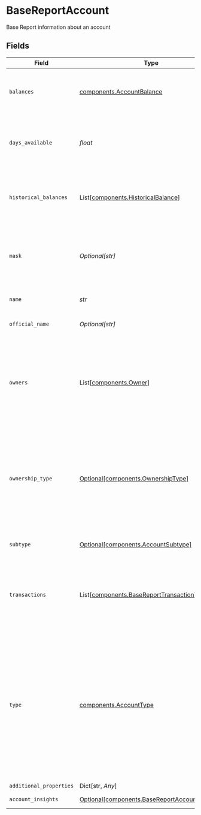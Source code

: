 # BaseReportAccount

Base Report information about an account


## Fields

| Field                                                                                                                                                                                                                                                                                                                                                                                          | Type                                                                                                                                                                                                                                                                                                                                                                                           | Required                                                                                                                                                                                                                                                                                                                                                                                       | Description                                                                                                                                                                                                                                                                                                                                                                                    |
| ---------------------------------------------------------------------------------------------------------------------------------------------------------------------------------------------------------------------------------------------------------------------------------------------------------------------------------------------------------------------------------------------- | ---------------------------------------------------------------------------------------------------------------------------------------------------------------------------------------------------------------------------------------------------------------------------------------------------------------------------------------------------------------------------------------------- | ---------------------------------------------------------------------------------------------------------------------------------------------------------------------------------------------------------------------------------------------------------------------------------------------------------------------------------------------------------------------------------------------- | ---------------------------------------------------------------------------------------------------------------------------------------------------------------------------------------------------------------------------------------------------------------------------------------------------------------------------------------------------------------------------------------------- |
| `balances`                                                                                                                                                                                                                                                                                                                                                                                     | [components.AccountBalance](../../models/components/accountbalance.md)                                                                                                                                                                                                                                                                                                                         | :heavy_check_mark:                                                                                                                                                                                                                                                                                                                                                                             | A set of fields describing the balance for an account. Balance information may be cached unless the balance object was returned by `/accounts/balance/get`.                                                                                                                                                                                                                                    |
| `days_available`                                                                                                                                                                                                                                                                                                                                                                               | *float*                                                                                                                                                                                                                                                                                                                                                                                        | :heavy_check_mark:                                                                                                                                                                                                                                                                                                                                                                             | The duration of transaction history available for this Item, typically defined as the time since the date of the earliest transaction in that account. Only returned by Base Report endpoints.                                                                                                                                                                                                 |
| `historical_balances`                                                                                                                                                                                                                                                                                                                                                                          | List[[components.HistoricalBalance](../../models/components/historicalbalance.md)]                                                                                                                                                                                                                                                                                                             | :heavy_check_mark:                                                                                                                                                                                                                                                                                                                                                                             | Calculated data about the historical balances on the account. Only returned by Base Report endpoints and currently not supported by `brokerage` or `investment` accounts.                                                                                                                                                                                                                      |
| `mask`                                                                                                                                                                                                                                                                                                                                                                                         | *Optional[str]*                                                                                                                                                                                                                                                                                                                                                                                | :heavy_check_mark:                                                                                                                                                                                                                                                                                                                                                                             | The last 2-4 alphanumeric characters of an account's official account number. Note that the mask may be non-unique between an Item's accounts, and it may also not match the mask that the bank displays to the user.                                                                                                                                                                          |
| `name`                                                                                                                                                                                                                                                                                                                                                                                         | *str*                                                                                                                                                                                                                                                                                                                                                                                          | :heavy_check_mark:                                                                                                                                                                                                                                                                                                                                                                             | The name of the account, either assigned by the user or by the financial institution itself                                                                                                                                                                                                                                                                                                    |
| `official_name`                                                                                                                                                                                                                                                                                                                                                                                | *Optional[str]*                                                                                                                                                                                                                                                                                                                                                                                | :heavy_check_mark:                                                                                                                                                                                                                                                                                                                                                                             | The official name of the account as given by the financial institution                                                                                                                                                                                                                                                                                                                         |
| `owners`                                                                                                                                                                                                                                                                                                                                                                                       | List[[components.Owner](../../models/components/owner.md)]                                                                                                                                                                                                                                                                                                                                     | :heavy_check_mark:                                                                                                                                                                                                                                                                                                                                                                             | Data returned by the financial institution about the account owner or owners. For business accounts, the name reported may be either the name of the individual or the name of the business, depending on the institution. Multiple owners on a single account will be represented in the same `owner` object, not in multiple owner objects within the array.                                 |
| `ownership_type`                                                                                                                                                                                                                                                                                                                                                                               | [Optional[components.OwnershipType]](../../models/components/ownershiptype.md)                                                                                                                                                                                                                                                                                                                 | :heavy_check_mark:                                                                                                                                                                                                                                                                                                                                                                             | How an asset is owned.<br/><br/>`association`: Ownership by a corporation, partnership, or unincorporated association, including for-profit and not-for-profit organizations.<br/>`individual`: Ownership by an individual.<br/>`joint`: Joint ownership by multiple parties.<br/>`trust`: Ownership by a revocable or irrevocable trust.                                                      |
| `subtype`                                                                                                                                                                                                                                                                                                                                                                                      | [Optional[components.AccountSubtype]](../../models/components/accountsubtype.md)                                                                                                                                                                                                                                                                                                               | :heavy_check_mark:                                                                                                                                                                                                                                                                                                                                                                             | See the [Account type schema](https://plaid.com/docs/api/accounts/#account-type-schema) for a full listing of account types and corresponding subtypes.                                                                                                                                                                                                                                        |
| `transactions`                                                                                                                                                                                                                                                                                                                                                                                 | List[[components.BaseReportTransaction](../../models/components/basereporttransaction.md)]                                                                                                                                                                                                                                                                                                     | :heavy_check_mark:                                                                                                                                                                                                                                                                                                                                                                             | Transaction history associated with the account. Only returned by Base Report endpoints. Transaction history returned by endpoints such as `/transactions/get` or `/investments/transactions/get` will be returned in the top-level `transactions` field instead.                                                                                                                              |
| `type`                                                                                                                                                                                                                                                                                                                                                                                         | [components.AccountType](../../models/components/accounttype.md)                                                                                                                                                                                                                                                                                                                               | :heavy_check_mark:                                                                                                                                                                                                                                                                                                                                                                             | `investment:` Investment account. In API versions 2018-05-22 and earlier, this type is called `brokerage` instead.<br/><br/>`credit:` Credit card<br/><br/>`depository:` Depository account<br/><br/>`loan:` Loan account<br/><br/>`other:` Non-specified account type<br/><br/>See the [Account type schema](https://plaid.com/docs/api/accounts#account-type-schema) for a full listing of account types and corresponding subtypes. |
| `additional_properties`                                                                                                                                                                                                                                                                                                                                                                        | Dict[str, *Any*]                                                                                                                                                                                                                                                                                                                                                                               | :heavy_minus_sign:                                                                                                                                                                                                                                                                                                                                                                             | N/A                                                                                                                                                                                                                                                                                                                                                                                            |
| `account_insights`                                                                                                                                                                                                                                                                                                                                                                             | [Optional[components.BaseReportAccountInsights]](../../models/components/basereportaccountinsights.md)                                                                                                                                                                                                                                                                                         | :heavy_minus_sign:                                                                                                                                                                                                                                                                                                                                                                             | Calculated insights derived from transaction-level data.                                                                                                                                                                                                                                                                                                                                       |